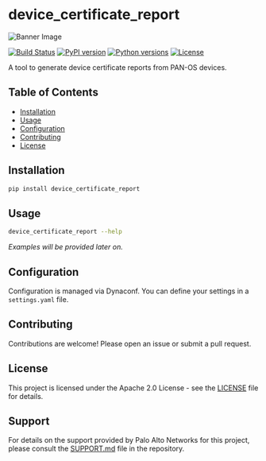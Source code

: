 # device_certificate_report

![Banner Image](device_certificate_report/assets/logo.png)

[![Build Status](https://github.com/cdot65/device-certificate-report/actions/workflows/ci.yml/badge.svg)](https://github.com/cdot65/device-certificate-report/actions/workflows/ci.yml)
[![PyPI version](https://badge.fury.io/py/device_certificate_report.svg)](https://badge.fury.io/py/device_certificate_report)
[![Python versions](https://img.shields.io/pypi/pyversions/device_certificate_report.svg)](https://pypi.org/project/device_certificate_report/)
[![License](https://img.shields.io/github/license/cdot65/device-certificate-report.svg)](https://github.com/cdot65/device-certificate-report/blob/main/LICENSE)

A tool to generate device certificate reports from PAN-OS devices.

## Table of Contents

- [Installation](#installation)
- [Usage](#usage)
- [Configuration](#configuration)
- [Contributing](#contributing)
- [License](#license)

## Installation

```bash
pip install device_certificate_report
```

## Usage

```bash
device_certificate_report --help
```

*Examples will be provided later on.*

## Configuration

Configuration is managed via Dynaconf. You can define your settings in a `settings.yaml` file.

## Contributing

Contributions are welcome! Please open an issue or submit a pull request.


## License

This project is licensed under the Apache 2.0 License - see the [LICENSE](./LICENSE) file for details.


## Support

For details on the support provided by Palo Alto Networks for this project, please consult the [SUPPORT.md](./SUPPORT.md) file in the repository.
